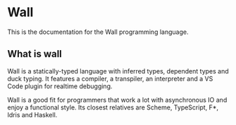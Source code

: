 # Wall

This is the documentation for the Wall programming language.

## What is wall

Wall is a statically-typed language with inferred types, dependent types and duck typing. It features a compiler, a transpiler, an interpreter and a VS Code plugin for realtime debugging.

Wall is a good fit for programmers that work a lot with asynchronous IO and enjoy a functional style.  Its closest relatives are Scheme, TypeScript, F*, Idris and Haskell.
